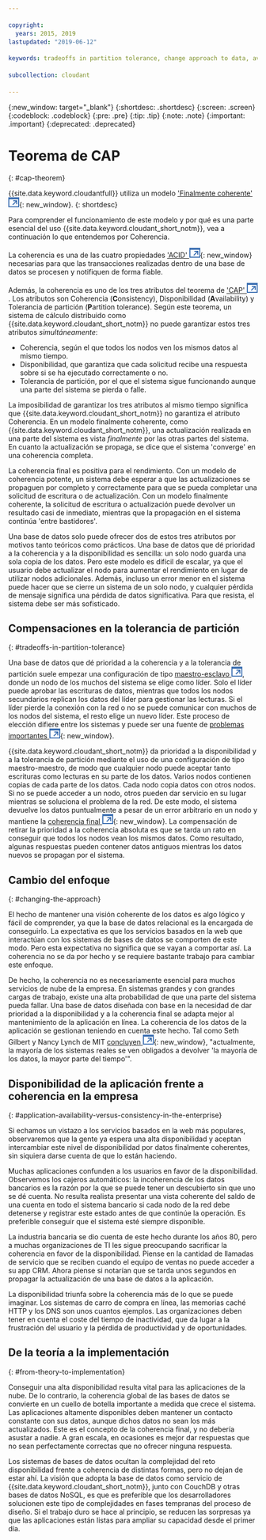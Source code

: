 ```yaml
---

copyright:
  years: 2015, 2019
lastupdated: "2019-06-12"

keywords: tradeoffs in partition tolerance, change approach to data, availability, consistency, theory

subcollection: cloudant

---
```


{:new_window: target="_blank"}
{:shortdesc: .shortdesc}
{:screen: .screen}
{:codeblock: .codeblock}
{:pre: .pre}
{:tip: .tip}
{:note: .note}
{:important: .important}
{:deprecated: .deprecated}

<!-- Acrolinx: 2017-01-24 -->

# Teorema de CAP
{: #cap-theorem}

{{site.data.keyword.cloudantfull}} utiliza un modelo ['Finalmente coherente' ![Icono de enlace externo](../images/launch-glyph.svg "Icono de enlace externo")](http://en.wikipedia.org/wiki/Eventual_consistency){: new_window}.
{: shortdesc}

Para comprender el funcionamiento de este modelo y por qué es una parte esencial del
uso {{site.data.keyword.cloudant_short_notm}},
vea a continuación lo que entendemos por Coherencia.

La coherencia es una de las cuatro propiedades ['ACID' ![Icono de enlace externo](../images/launch-glyph.svg "Icono de enlace externo")](https://en.wikipedia.org/wiki/ACID){: new_window}
necesarias para que las transacciones realizadas dentro de una base de datos se procesen y notifiquen de forma fiable.

Además, la coherencia es uno de los tres atributos del teorema de
<a href="http://en.wikipedia.org/wiki/CAP_Theorem" target="_blank">'CAP' <img src="../images/launch-glyph.svg" alt="Icono de enlace externo" title="Icono de enlace externo"></a>.
Los atributos son Coherencia (**C**onsistency),
Disponibilidad (**A**vailability) y Tolerancia de partición (**P**artition tolerance).
Según este teorema, un sistema de cálculo distribuido como {{site.data.keyword.cloudant_short_notm}}
no puede garantizar estos tres atributos _simultáneamente_:

-   Coherencia, según el que todos los nodos ven los mismos datos al mismo tiempo.
-   Disponibilidad, que garantiza que cada solicitud recibe una respuesta sobre si se ha ejecutado correctamente o no.
-   Tolerancia de partición, por el que el sistema sigue funcionando aunque una parte del sistema se pierda o falle.

La imposibilidad de garantizar los tres atributos al mismo tiempo significa
que {{site.data.keyword.cloudant_short_notm}} no garantiza el atributo Coherencia.
En un modelo finalmente coherente, como {{site.data.keyword.cloudant_short_notm}},
una actualización realizada en una parte del sistema es vista _finalmente_ por las otras partes del sistema.
En cuanto la actualización se propaga,
se dice que el sistema 'converge' en una coherencia completa.

La coherencia final es positiva para el rendimiento.
Con un modelo de coherencia potente, un sistema debe esperar a que las actualizaciones se propaguen por completo y correctamente para que se pueda completar una solicitud de escritura o de actualización.
Con un modelo finalmente coherente, la solicitud de escritura o actualización puede devolver un resultado casi de inmediato, mientras que la propagación en el sistema continúa 'entre bastidores'.

Una base de datos solo puede ofrecer dos de estos tres atributos por motivos tanto teóricos como prácticos.
Una base de datos que dé prioridad a la coherencia y a la disponibilidad es sencilla: un solo nodo guarda una sola copia de los datos.
Pero este modelo es difícil de escalar, ya que el usuario debe actualizar el nodo para aumentar el rendimiento en lugar de utilizar nodos adicionales.
Además, incluso un error menor en el sistema puede hacer que se cierre un sistema de un solo nodo, y cualquier pérdida de mensaje significa una pérdida de datos significativa.
Para que resista, el sistema debe ser más sofisticado.

## Compensaciones en la tolerancia de partición
{: #tradeoffs-in-partition-tolerance}

Una base de datos que dé prioridad a la coherencia y a la tolerancia de partición suele empezar una configuración de tipo
<a href="http://en.wikipedia.org/wiki/Master/slave_(technology)" target="_blank">maestro-esclavo <img src="../images/launch-glyph.svg" alt="Icono de enlace externo" title="Icono de enlace externo"></a>, donde un nodo de los muchos del sistema se elige como líder.
Solo el líder puede aprobar las escrituras de datos, mientras que todos los nodos secundarios replican los datos del líder para gestionar las lecturas.
Si el líder pierde la conexión con la red o no se puede comunicar con muchos de los nodos del sistema, el resto elige un nuevo líder.
Este proceso de elección difiere entre los sistemas y puede ser una fuente de [problemas importantes ![Icono de enlace externo](../images/launch-glyph.svg "Icono de enlace externo")](http://aphyr.com/posts/284-call-me-maybe-mongodb){: new_window}.

{{site.data.keyword.cloudant_short_notm}} da prioridad a la disponibilidad y a la tolerancia de partición mediante el uso de una configuración de tipo maestro-maestro, de modo que cualquier nodo puede aceptar tanto escrituras como lecturas en su parte de los datos.
Varios nodos contienen copias de cada parte de los datos.
Cada nodo copia datos con otros nodos.
Si no se puede acceder a un nodo, otros pueden dar servicio en su lugar mientras se soluciona el problema de la red.
De este modo, el sistema devuelve los datos puntualmente a pesar de un error arbitrario en un nodo y mantiene la [coherencia final ![Icono de enlace externo](../images/launch-glyph.svg "Icono de enlace externo")](http://en.wikipedia.org/wiki/Eventual_consistency){: new_window}.
La compensación de retirar la prioridad a la coherencia absoluta es que se tarda un rato en conseguir que todos los nodos vean los mismos datos.
Como resultado, algunas respuestas pueden contener datos antiguos mientras los datos nuevos se propagan por el sistema.

## Cambio del enfoque
{: #changing-the-approach}

El hecho de mantener una visión coherente de los datos es algo lógico y fácil de comprender, ya que la base de datos relacional es la encargada de conseguirlo.
La expectativa es que los servicios basados en la web que interactúan con los sistemas de bases de datos se comporten de este modo.
Pero esta expectativa no significa que se vayan a comportar así.
La coherencia no se da por hecho y se requiere bastante trabajo para cambiar este enfoque.

De hecho, la coherencia no es necesariamente esencial para muchos servicios de nube de la empresa.
En sistemas grandes y con grandes cargas de trabajo, existe una alta probabilidad de que una parte del sistema pueda fallar.
Una base de datos diseñada con base en la necesidad de dar prioridad a la disponibilidad y a la coherencia final se adapta mejor al mantenimiento de la aplicación en línea.
La coherencia de los datos de la aplicación se gestionan teniendo en cuenta este hecho.
Tal como Seth Gilbert y Nancy Lynch de MIT
[concluyen ![Icono de enlace externo](../images/launch-glyph.svg "Icono de enlace externo")](http://www.glassbeam.com/sites/all/themes/glassbeam/images/blog/10.1.1.67.6951.pdf){: new_window},
"actualmente, la mayoría de los sistemas reales se ven obligados a devolver 'la mayoría de los datos, la mayor parte del tiempo'".

## Disponibilidad de la aplicación frente a coherencia en la empresa
{: #application-availability-versus-consistency-in-the-enterprise}

Si echamos un vistazo a los servicios basados en la web más populares, observaremos que la gente ya espera una alta disponibilidad y aceptan intercambiar este nivel de disponibilidad por datos finalmente coherentes, sin siquiera darse cuenta de que lo están haciendo.

Muchas aplicaciones confunden a los usuarios en favor de la disponibilidad.
Observemos los cajeros automáticos:
la incoherencia de los datos bancarios es la razón por la que se puede tener un descubierto sin que uno se dé cuenta.
No resulta realista presentar una vista coherente del saldo de una cuenta en todo el sistema bancario si cada nodo de la red debe detenerse y registrar este estado antes de que continúe la operación.
Es preferible conseguir que el sistema esté siempre disponible.

La industria bancaria se dio cuenta de este hecho durante los años 80, pero a muchas organizaciones de TI les sigue preocupando sacrificar la coherencia en favor de la disponibilidad.
Piense en la cantidad de llamadas de servicio que se reciben cuando el equipo de ventas no puede acceder a su app CRM.
Ahora piense si notarían que se tarda unos segundos en propagar la actualización de una base de datos a la aplicación.

La disponibilidad triunfa sobre la coherencia más de lo que se puede imaginar.
Los sistemas de carro de compra en línea, las memorias caché HTTP y los DNS son unos cuantos ejemplos.
Las organizaciones deben tener en cuenta el coste del tiempo de inactividad, que da lugar a la frustración del usuario y la pérdida de productividad y de oportunidades.

## De la teoría a la implementación
{: #from-theory-to-implementation}

Conseguir una alta disponibilidad resulta vital para las aplicaciones de la nube.
De lo contrario, la coherencia global de las bases de datos se convierte en un cuello de botella importante a medida que crece el sistema.
Las aplicaciones altamente disponibles deben mantener un contacto constante con sus datos, aunque dichos datos no sean los más actualizados.
Este es el concepto de la coherencia final, y no debería asustar a nadie.
A gran escala, en ocasiones es mejor dar respuestas que no sean perfectamente correctas que no ofrecer ninguna respuesta.

Los sistemas de bases de datos ocultan la complejidad del reto disponibilidad frente a coherencia de distintas formas, pero no dejan de estar ahí.
La visión que adopta la base de datos como servicio de {{site.data.keyword.cloudant_short_notm}}, junto con CouchDB y otras bases de datos NoSQL,
es que es preferible que los desarrolladores solucionen este tipo de complejidades en fases tempranas del proceso de diseño.
Si el trabajo duro se hace al principio, se reducen las sorpresas ya que las aplicaciones están listas para ampliar su capacidad desde el primer día.
